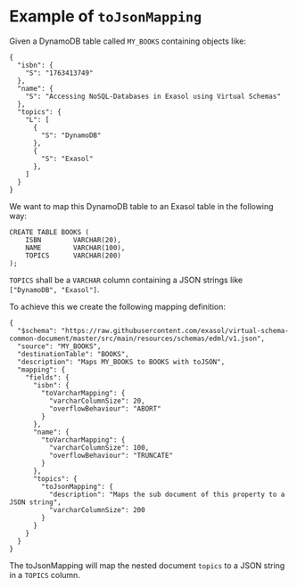 # Example of `toJsonMapping`

Given a DynamoDB table called `MY_BOOKS` containing objects like:

```
{
  "isbn": {
    "S": "1763413749"
  },
  "name": {
    "S": "Accessing NoSQL-Databases in Exasol using Virtual Schemas"
  },
  "topics": {
    "L": [
      {
        "S": "DynamoDB"
      },
      {
        "S": "Exasol"
      },
    ]
  }
}
```

We want to map this DynamoDB table to an Exasol table in the following way:

```
CREATE TABLE BOOKS (
    ISBN        VARCHAR(20),
    NAME        VARCHAR(100),
    TOPICS      VARCHAR(200)
);
```
 
`TOPICS` shall be a `VARCHAR` column containing a JSON strings like `["DynamoDB", "Exasol"]`.

To achieve this we create the following mapping definition:  

```
{
  "$schema": "https://raw.githubusercontent.com/exasol/virtual-schema-common-document/master/src/main/resources/schemas/edml/v1.json",
  "source": "MY_BOOKS",
  "destinationTable": "BOOKS",
  "description": "Maps MY_BOOKS to BOOKS with toJSON",
  "mapping": {
    "fields": {
      "isbn": {
        "toVarcharMapping": {
          "varcharColumnSize": 20,
          "overflowBehaviour": "ABORT"
        }
      },
      "name": {
        "toVarcharMapping": {
          "varcharColumnSize": 100,
          "overflowBehaviour": "TRUNCATE"
        }
      },
      "topics": {
        "toJsonMapping": {
          "description": "Maps the sub document of this property to a JSON string",
          "varcharColumnSize": 200
        }
      }
    }
  }
}
```

The toJsonMapping will map the nested document `topics` to a JSON string in a `TOPICS` column.
